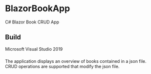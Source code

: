# BlazorBookApp
C# Blazor Book CRUD App

## Build
Microsoft Visual Studio 2019
### 
The application displays an overview of books contained in a json file.
CRUD operations are supported that modify the json file.
